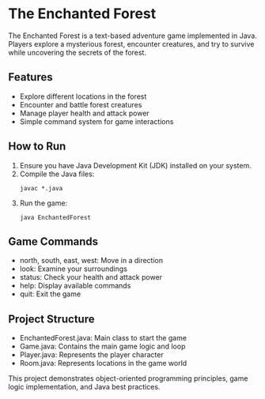 # The Enchanted Forest

The Enchanted Forest is a text-based adventure game implemented in Java. Players explore a mysterious forest, encounter creatures, and try to survive while uncovering the secrets of the forest.

## Features

- Explore different locations in the forest
- Encounter and battle forest creatures
- Manage player health and attack power
- Simple command system for game interactions

## How to Run

1. Ensure you have Java Development Kit (JDK) installed on your system.
2. Compile the Java files:
   ```
   javac *.java
   ```
3. Run the game:
   ```
   java EnchantedForest
   ```

## Game Commands

- north, south, east, west: Move in a direction
- look: Examine your surroundings
- status: Check your health and attack power
- help: Display available commands
- quit: Exit the game

## Project Structure

- EnchantedForest.java: Main class to start the game
- Game.java: Contains the main game logic and loop
- Player.java: Represents the player character
- Room.java: Represents locations in the game world

This project demonstrates object-oriented programming principles, game logic implementation, and Java best practices.
